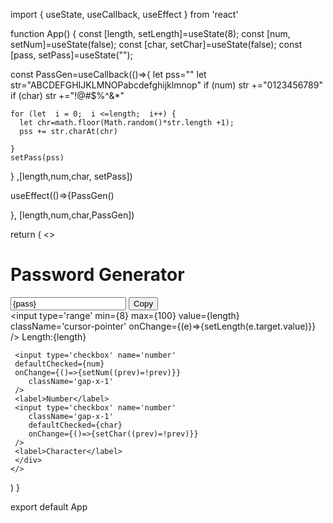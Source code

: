 import { useState, useCallback, useEffect } from 'react'

function App() {
  const [length, setLength]=useState(8);
  const [num, setNum]=useState(false);
  const [char, setChar]=useState(false);
  const [pass, setPass]=useState("");

  const PassGen=useCallback(()=>{
    let pss=""
    let str="ABCDEFGHIJKLMNOPabcdefghijklmnop"
    if (num) str +="0123456789"
    if (char) str +="!@#$%^&*"

    for (let  i = 0;  i <=length;  i++) {
      let chr=math.floor(Math.random()*str.length +1);
      pss += str.charAt(chr)
      
    }
    setPass(pss)

  } ,[length,num,char, setPass])

  useEffect(()=>{PassGen()

  }, [length,num,char,PassGen])

  return (
    <>
     <div className='width-full max-w-md mx-auto shadow-md rounded-lg px-4 my-8 text-orange-500 bg-gray-800'>
     <h1 className='text-white text-center'>Password Generator</h1>
     <div className='flex shadow rounded-lg overflow-hidden mb-4'>
       <input type='text' value={pass}
       className='outline-none w-full py-1 px-3'
       placeholder='password'
       readOnly
       />
       <button className='bg-blue-700 text-white'>Copy</button>
     </div>
     <input type='range'
     min={8} max={100}
     value={length} 
      className='cursor-pointer'
      onChange={(e)=>{setLength(e.target.value)}}
     />
     <label>Length:{length}</label>
    
     <input type='checkbox' name='number'
     defaultChecked={num}
     onChange={()=>{setNum((prev)=!prev)}}
        className='gap-x-1'
     />
     <label>Number</label>
     <input type='checkbox' name='number'
        className='gap-x-1'
        defaultChecked={char}
        onChange={()=>{setChar((prev)=!prev)}}
     />
     <label>Character</label>
     </div>
    </>
  )
}

export default App
